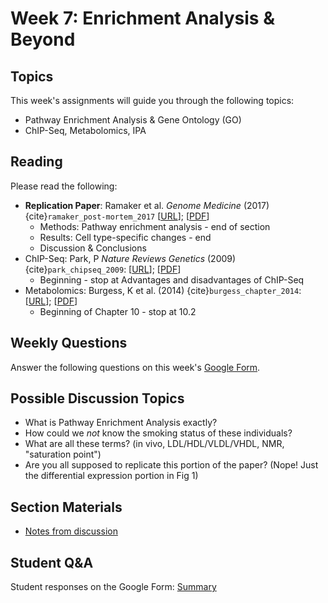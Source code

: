 # Week 7: Enrichment Analysis & Beyond

## Topics

This week's assignments will guide you through the following topics:
* Pathway Enrichment Analysis & Gene Ontology (GO)
* ChIP-Seq, Metabolomics, IPA

## Reading

Please read the following:
* **Replication Paper**: Ramaker et al. *Genome Medicine* (2017) {cite}`ramaker_post-mortem_2017` [[URL](https://genomemedicine.biomedcentral.com/articles/10.1186/s13073-017-0458-5)]; [[PDF](https://github.com/ShanEllis/capstone-genetics-domain/raw/master/papers/main-paper.pdf)]
    * Methods: Pathway enrichment analysis - end of section
    * Results: Cell type-specific changes - end
    * Discussion & Conclusions
* ChIP-Seq: Park, P *Nature Reviews Genetics* (2009) {cite}`park_chipseq_2009`: [[URL](https://www.nature.com/articles/nrg2641)]; [[PDF](https://github.com/ShanEllis/capstone-genetics-domain/raw/master/papers/week7/chip-seq.pdf)]
    * Beginning - stop at  Advantages and disadvantages of ChIP-Seq 
* Metabolomics: Burgess, K et al. (2014) {cite}`burgess_chapter_2014`: [[URL](https://www.sciencedirect.com/science/article/pii/B9780123868824000104#s0005)]; [[PDF](https://github.com/ShanEllis/capstone-genetics-domain/raw/master/papers/week7/metabolomics.pdf)]
    * Beginning of Chapter 10 - stop at 10.2

## Weekly Questions

Answer the following questions on this week's [Google Form](https://docs.google.com/forms/d/e/1FAIpQLSdZHl1Hg5puD3q6QLEJmqvOVpPzfUPGPgR_0f4IgnXLrvHVLQ/viewform?usp=sf_link).
 
 ## Possible Discussion Topics

- What is Pathway Enrichment Analysis exactly? 
- How could we *not* know the smoking status of these individuals?
- What are all these terms? (in vivo, LDL/HDL/VLDL/VHDL, NMR, "saturation point")
- Are you all supposed to replicate this portion of the paper? (Nope! Just the differential expression portion in Fig 1)

## Section Materials

- [Notes from discussion](https://shanellis.github.io/capstone-genetics-domain/notes/07_fa20.pdf)


 ## Student Q&A

Student responses on the Google Form: [Summary](https://shanellis.github.io/capstone-genetics-domain/responses/07.html)
